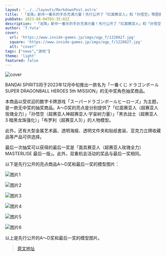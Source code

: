 ```yaml
---
layout: '../../layouts/MarkdownPost.astro'
title: '「龙珠」新作一番乐的手办充满力量！先行公开了「红面赛亚人」和「孙悟空」等图像'
pubDate: 2023-08-04T03:35:02Z
description: '「龙珠」新作一番乐的手办充满力量！先行公开了「红面赛亚人」和「孙悟空」等图像'
author: 'T.Yuta'
cover:
  url: 'https://www.inside-games.jp/imgs/ogp_f/1220827.jpg'
  square: 'https://www.inside-games.jp/imgs/ogp_f/1220827.jpg'
  alt: "cover"
tags: ["news","游戏"]
theme: 'light'
featured: false
---
```


![cover](https://www.inside-games.jp/imgs/ogp_f/1220827.jpg)

BANDAI SPIRITS将于2023年12月中旬推出一款名为「一番くじ ドラゴンボール SUPER DRAGONBALL HEROES 5th MISSION」的无中奖角色抽奖商品。

本商品以受欢迎的数字卡牌游戏「スーパードラゴンボールヒーローズ」为主题，是一款无中奖的抽奖商品。A～D奖的亮点是分别提供了「红面赛亚人（超赛亚人玫瑰全力）」「孙悟空（超赛亚人神超赛亚人·宇宙树力量）」「黑衣战士（超赛亚人3·暗黑龙珠强化）」「布罗利（超赛亚人3）」的人物模型。

此外，还有大型金属艺术画、透明海报、透明文件夹和贴纸套装、亚克力立牌收藏品等产品可供选择。

最后一次抽奖可以获得的最后一奖是「面具赛亚人（超赛亚人玫瑰全力）MASTERLISE 最后一版」。此外，双重机会活动的奖品与最后一奖相同。

以下是先行公开的亮点商品A～D奖和最后一奖的模型图片：

![图片1](https://www.inside-games.jp/imgs/zoom/1220827.jpg)

![图片2](https://www.inside-games.jp/imgs/zoom/1220828.jpg)

![图片3](https://www.inside-games.jp/imgs/zoom/1220829.jpg)

![图片4](https://www.inside-games.jp/imgs/zoom/1220830.jpg)

![图片5](https://www.inside-games.jp/imgs/zoom/1220831.jpg)

![图片6](https://www.inside-games.jp/imgs/zoom/1220832.jpg)

以上是先行公开的A～D奖和最后一奖的模型图片。

>[原文地址](https://www.inside-games.jp/article/2023/08/04/147630.html)  